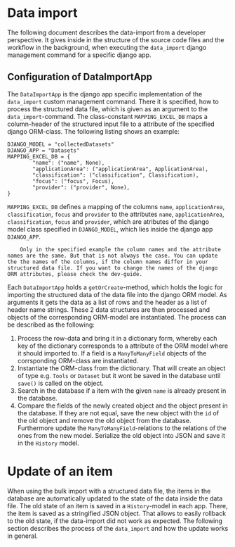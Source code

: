 # Data import 
The following document describes the data-import from a developer perspective. It gives inside in the
structure of the source code files and the workflow in the background, when executing the
`data_import` django management command for a specific django app.
## Configuration of DataImportApp
The `DataImportApp` is the django app specific implementation of the `data_import` custom management command.
There it is specified, how to process the structured data file, which is given as an argument to the `data_import`-command.
The class-constant `MAPPING_EXCEL_DB` maps a column-header of the structured input file to a attribute of the specified django ORM-class.
The following listing shows an example:
```
DJANGO_MODEL = "collectedDatasets"
DJANGO_APP = "Datasets"
MAPPING_EXCEL_DB = {
        "name": ("name", None),
        "applicationArea": ("applicationArea", ApplicationArea),
        "classification": ("classification", Classification),
        "focus": ("focus", Focus),
        "provider": ("provider", None),
}
```
`MAPPING_EXCEL_DB` defines a mapping of the columns `name`, `applicationArea`, `classification`, `focus` and `provider` to the attributes 
`name`, `applicationArea`, `classification`, `focus` and `provider`, which are atributes of the django model class specified in `DJANGO_MODEL`, which lies inside the django app `DJANGO_APP`.   
```{note}
    Only in the specified example the column names and the attribute names are the same. But that is not always the case. You can update the the names of the columns, if the column names differ in your structured data file. If you want to change the names of the django ORM attributes, please check the dev-guide.  
```
Each `DataImportApp` holds a `getOrCreate`-method, which holds the logic for importing the structured data of the data file into the django ORM model. As arguments it gets the data as a list of rows and the header as a list of header name strings.
These 2 data structures are then processed and objects of the corresponding ORM-model are instantiated. The process can be described as the following:
1. Process the row-data and bring it in a dictionary form, whereby each key of the dictionary corresponds to a attribute of the ORM model where it should imported to. If a field is a `ManyToManyField` objects of the corrsponding ORM-class are instantiated.
2. Instantiate the ORM-class from the dictionary. That will create an object of type e.g. `Tools` or `Dataset` but it wont be saved in the database until `save()` is called on the object.
3. Search in the database if a item with the given `name` is already present in the database.
4. Compare the fields of the newly created object and the object present in the database. If they are not equal, save the new object with the `id` of the old object and remove the old object from the database. Furthermore update the `ManyToManyField`-relations to the relations of the ones from the new model. Serialize the old object into JSON and save it in the `History` model.

# Update of an item
When using the bulk import with a structured data file, the items in the database are automatically updated to the state of the data inside the data file. The old state of an item is saved in a `History`-model in each app. There, the item is saved as a stringified JSON object. That allows to easily rollback to the old state, if the data-import did not work as expected. 
The following section describes the process of the `data_import` and how the update works in general.

